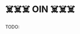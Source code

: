 <!--
 * @Author: Allen OYang
 * @Email:  allenwill211@gmail.com
 * @Date: 2023-09-05 11:44:53
 * @LastEditTime: 2023-09-14 18:11:52
 * @LastEditors: Allen OYang allenwill211@gmail.com
 * @FilePath: /oin/README.md
-->

# ☠️☠️☠️ OIN ☠️☠️☠️

TODO:
